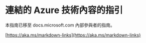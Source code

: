 # <a name="linking-guidance-for-azure-technical-content"></a>連結的 Azure 技術內容的指引

本指南已移至 docs.microsoft.com 內部參與者的指南。

[https://aka.ms/markdown-links](https://aka.ms/markdown-links)
